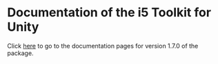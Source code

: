 # Documentation of the i5 Toolkit for Unity

Click [here](https://rwth-acis.github.io/i5-Toolkit-for-Unity/1.7.0/index.html) to go to the documentation pages for version 1.7.0 of the package.